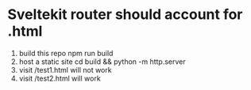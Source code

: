 # Sveltekit router should account for .html

1. build this repo npm run build
2. host a static site cd build && python -m http.server
3. visit /test1.html will not work
4. visit /test2.html will work
